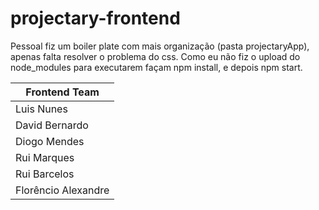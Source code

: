 # projectary-frontend

Pessoal fiz um boiler plate com mais organização (pasta projectaryApp), apenas falta resolver o problema do css.
Como eu não fiz o upload do node_modules para executarem façam npm install, e depois npm start.

| Frontend Team       |
| ------------------- |
| Luis Nunes          |
| David Bernardo      |
| Diogo Mendes        |
| Rui Marques         |  
| Rui Barcelos        |
| Florêncio Alexandre |
